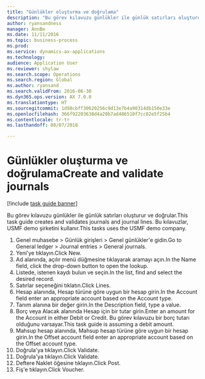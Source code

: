```yaml
--- 
title: "Günlükler oluşturma ve doğrulama"
description: "Bu görev kılavuzu günlükler ile günlük satırları oluşturur ve doğrular."
author: ryansandness
manager: AnnBe
ms.date: 11/11/2016
ms.topic: business-process
ms.prod: 
ms.service: dynamics-ax-applications
ms.technology: 
audience: Application User
ms.reviewer: shylaw
ms.search.scope: Operations
ms.search.region: Global
ms.author: ryansand
ms.search.validFrom: 2016-06-30
ms.dyn365.ops.version: AX 7.0.0
ms.translationtype: HT
ms.sourcegitcommit: 1d98cbff30620256c9d13e7b4a90314db150e33e
ms.openlocfilehash: 366f92203638d4a20b7ad486510f7cc02e5f25b4
ms.contentlocale: tr-tr
ms.lasthandoff: 08/07/2018

---
```

# <a name="create-and-validate-journals"></a><span data-ttu-id="00dc5-103">Günlükler oluşturma ve doğrulama</span><span class="sxs-lookup"><span data-stu-id="00dc5-103">Create and validate journals</span></span>

[!include [task guide banner](../../includes/task-guide-banner.md)]

<span data-ttu-id="00dc5-104">Bu görev kılavuzu günlükler ile günlük satırları oluşturur ve doğrular.</span><span class="sxs-lookup"><span data-stu-id="00dc5-104">This task guide creates and validates journals and journal lines.</span></span> <span data-ttu-id="00dc5-105">Bu kılavuzlar, USMF demo şirketini kullanır.</span><span class="sxs-lookup"><span data-stu-id="00dc5-105">This tasks uses the USMF demo company.</span></span>  



1. <span data-ttu-id="00dc5-106">Genel muhasebe > Günlük girişleri > Genel günlükler'e gidin.</span><span class="sxs-lookup"><span data-stu-id="00dc5-106">Go to General ledger > Journal entries > General journals.</span></span>
2. <span data-ttu-id="00dc5-107">Yeni'ye tıklayın.</span><span class="sxs-lookup"><span data-stu-id="00dc5-107">Click New.</span></span>
3. <span data-ttu-id="00dc5-108">Ad alanında, açılır menü düğmesine tıklayarak aramayı açın.</span><span class="sxs-lookup"><span data-stu-id="00dc5-108">In the Name field, click the drop-down button to open the lookup.</span></span>
4. <span data-ttu-id="00dc5-109">Listede, istenen kaydı bulun ve seçin.</span><span class="sxs-lookup"><span data-stu-id="00dc5-109">In the list, find and select the desired record.</span></span>
5. <span data-ttu-id="00dc5-110">Satırlar seçeneğini tıklatın.</span><span class="sxs-lookup"><span data-stu-id="00dc5-110">Click Lines.</span></span>
6. <span data-ttu-id="00dc5-111">Hesap alanında, Hesap türüne göre uygun bir hesap girin.</span><span class="sxs-lookup"><span data-stu-id="00dc5-111">In the Account field enter an appropriate account based on the Account type.</span></span>
7. <span data-ttu-id="00dc5-112">Tanım alanına bir değer girin.</span><span class="sxs-lookup"><span data-stu-id="00dc5-112">In the Description field, type a value.</span></span>
8. <span data-ttu-id="00dc5-113">Borç veya Alacak alanında Hesap için bir tutar girin.</span><span class="sxs-lookup"><span data-stu-id="00dc5-113">Enter an amount for the Account in either Debit or Credit.</span></span> <span data-ttu-id="00dc5-114">Bu görev kılavuzu bir borç tutarı olduğunu varsayar.</span><span class="sxs-lookup"><span data-stu-id="00dc5-114">This task guide is assuming a debit amount.</span></span>
9. <span data-ttu-id="00dc5-115">Mahsup hesap alanında, Mahsup hesap türüne göre uygun bir hesap girin.</span><span class="sxs-lookup"><span data-stu-id="00dc5-115">In the Offset account field enter an appropriate account based on the Offset account type.</span></span>
10. <span data-ttu-id="00dc5-116">Doğrula'ya tıklayın.</span><span class="sxs-lookup"><span data-stu-id="00dc5-116">Click Validate.</span></span>
11. <span data-ttu-id="00dc5-117">Doğrula'ya tıklayın.</span><span class="sxs-lookup"><span data-stu-id="00dc5-117">Click Validate.</span></span>
12. <span data-ttu-id="00dc5-118">Deftere Naklet öğesine tıklayın.</span><span class="sxs-lookup"><span data-stu-id="00dc5-118">Click Post.</span></span>
13. <span data-ttu-id="00dc5-119">Fiş'e tıklayın.</span><span class="sxs-lookup"><span data-stu-id="00dc5-119">Click Voucher.</span></span>


